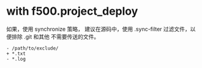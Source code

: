 
# with f500.project_deploy

如果，使用 synchronize 策略， 建议在源码中，使用 .sync-filter 过滤文件，以便排除 .git 和其他 不需要传送的文件。


```.rsync-filter
- /path/to/exclude/
+ *.txt
- *.log
```






